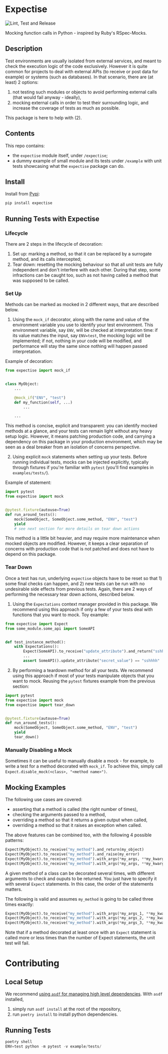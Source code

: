 # Expectise
![Lint, Test and Release](https://github.com/tcassou/expectise/workflows/Lint,%20Test%20and%20Release/badge.svg?branch=master)

Mocking function calls in Python - inspired by Ruby's RSpec-Mocks.

## Description
Test environments are usually isolated from external services, and meant to check the execution logic of the code exclusively. However it is quite common for projects to deal with external APIs (to receive or post data for example) or systems (such as databases).
In that scenario, there are (at least) 2 options:
1. not testing such modules or objects to avoid performing external calls (that would fail anyway - ideally),
2. mocking external calls in order to test their surrounding logic, and increase the coverage of tests as much as possible.

This package is here to help with (2).

## Contents
This repo contains:
* the `expectise` module itself, under `/expectise`;
* a dummy example of small module and its tests under `/example` with unit tests showcasing what the `expectise` package can do.

## Install
Install from [Pypi](https://pypi.org/project/expectise/):
```bash
pip install expectise
```

## Running Tests with Expectise

### Lifecycle
There are 2 steps in the lifecycle of decoration:
1. Set up: marking a method, so that it can be replaced by a surrogate method, and its calls intercepted;
2. Tear down: resetting the mocking behaviour so that all unit tests are fully independent and don't interfere with each other. During that step, some infractions can be caught too, such as not having called a method that was supposed to be called.

### Set Up
Methods can be marked as mocked in 2 different ways, that are described below.

1. Using the `mock_if` decorator, along with the name and value of the environment variable you use to identify your test environment.
This environment variable, say `ENV`, will be checked at interpretation time: if its value matches the input, say `ENV=test`, the mocking logic will be implemented; if not, nothing in your code will be modified, and performance will stay the same since nothing will happen passed interpretation.

Example of decoration:
```python
from expectise import mock_if


class MyObject:
    ...

    @mock_if("ENV", "test")
    def my_function(self, ...)
        ...

    ...
```

This method is concise, explicit and transparent: you can identify mocked methods at a glance, and your tests can remain light without any heavy setup logic. However, it means patching production code, and carrying a dependency on this package in your production environment, which may be seen as a deal breaker from an isolation of concerns perspective.

2. Using explicit `mock` statements when setting up your tests.
Before running individual tests, mocks can be injected explicitly, typically through fixtures if you're familiar with `pytest` (you'll find examples in `examples/tests/`).

Example of statement:
```python
import pytest
from expectise import mock


@pytest.fixture(autouse=True)
def run_around_tests():
    mock(SomeObject, SomeObject.some_method, "ENV", "test")
    yield
    # see next section for more details on tear down actions
```

This method is a little bit heavier, and may require more maintenance when mocked objects are modified. However, it keeps a clear separation of concerns with production code that is not patched and does not have to depend on this package.

### Tear Down
Once a test has run, underlying `expectise` objects have to be reset so that 1) some final checks can happen, and 2) new tests can be run with no undesirable side effects from previous tests. Again, there are 2 ways of performing the necessary tear down actions, described below.

1. Using the `Expectations` context manager provided in this package. We recommend using this approach if only a few of your tests deal with functions that you want to mock. Toy example:

```python
from expectise import Expect
from some_module.some_api import SomeAPI


def test_instance_method():
    with Expectations():
        Expect(SomeAPI).to_receive("update_attribute").and_return("sshhhh")
        ...
        assert SomeAPI().update_attribute("secret_value") == "sshhhh"
```

2. By performing a teardown method for all your tests. We recommend using this approach if most of your tests manipulate objects that you want to mock. Reusing the `pytest` fixtures example from the previous section:

```python
import pytest
from expectise import mock
from expectise import tear_down


@pytest.fixture(autouse=True)
def run_around_tests():
    mock(SomeObject, SomeObject.some_method, "ENV", "test")
    yield
    tear_down()
```

### Manually Disabling a Mock

Sometimes it can be useful to manually disable a mock - for example, to write a test for a method decorated with `mock_if`.
To achieve this, simply call `Expect.disable_mock(<class>, "<method name>")`.

## Mocking Examples
The following use cases are covered:
* asserting that a method is called (the right number of times),
* checking the arguments passed to a method,
* overriding a method so that it returns a given output when called,
* overriding a method so that it raises an exception when called.

The above features can be combined too, with the following 4 possible patterns:
```python
Expect(MyObject).to_receive("my_method").and_return(my_object)
Expect(MyObject).to_receive("my_method").and_raise(my_error)
Expect(MyObject).to_receive("my_method").with_args(*my_args, **my_kwargs).and_return(my_object)
Expect(MyObject).to_receive("my_method").with_args(*my_args, **my_kwargs).and_raise(my_error)
```

A given method of a class can be decorated several times, with different arguments to check and ouputs to be returned.
You just have to specify it with several `Expect` statements. In this case, the order of the statements matters.

The following is valid and assumes `my_method` is going to be called three times exactly:
```python
Expect(MyObject).to_receive("my_method").with_args(*my_args_1, **my_kwargs_1).and_return(my_object_1)
Expect(MyObject).to_receive("my_method").with_args(*my_args_2, **my_kwargs_2).and_raise(my_error)
Expect(MyObject).to_receive("my_method").with_args(*my_args_3, **my_kwargs_3).and_return(my_object_2)
```

Note that if a method decorated at least once with an `Expect` statement is called more or less times than the number
of Expect statements, the unit test will fail.

# Contributing
## Local Setup
We recommend [using `asdf` for managing high level dependencies](https://asdf-vm.com/).
With `asdf` installed,
1. simply run `asdf install` at the root of the repository,
2. run `poetry install` to install python dependencies.

## Running Tests
```python
poetry shell
ENV=test python -m pytest -v example/tests/
```
